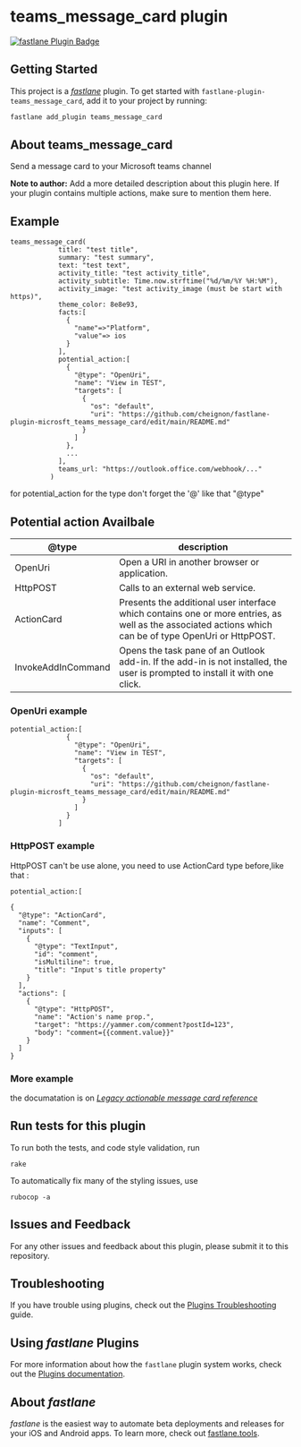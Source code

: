 # teams_message_card plugin

[![fastlane Plugin Badge](https://rawcdn.githack.com/fastlane/fastlane/master/fastlane/assets/plugin-badge.svg)](https://rubygems.org/gems/fastlane-plugin-teams_message_card)

## Getting Started

This project is a [_fastlane_](https://github.com/fastlane/fastlane) plugin. To get started with `fastlane-plugin-teams_message_card`, add it to your project by running:

```bash
fastlane add_plugin teams_message_card
```

## About teams_message_card

Send a message card to your Microsoft teams channel

**Note to author:** Add a more detailed description about this plugin here. If your plugin contains multiple actions, make sure to mention them here.

## Example
```
teams_message_card(
            title: "test title",
            summary: "test summary",
            text: "test text",
            activity_title: "test activity_title",
            activity_subtitle: Time.now.strftime("%d/%m/%Y %H:%M"),
            activity_image: "test activity_image (must be start with https)",
            theme_color: 8e8e93,
            facts:[
              {
                "name"=>"Platform",
                "value"=> ios
              }
            ],
            potential_action:[
              {
                "@type": "OpenUri",
                "name": "View in TEST",
                "targets": [
                  { 
                    "os": "default", 
                    "uri": "https://github.com/cheignon/fastlane-plugin-microsft_teams_message_card/edit/main/README.md"
                  }
                ]
              },
              ...
            ],
            teams_url: "https://outlook.office.com/webhook/..."
          )
```

for potential_action for the type don't forget the '@'  like that "@type"

## Potential action Availbale


| @type | description |
| ------ | ------ |
| OpenUri | Open a URI in another browser or application. |
| HttpPOST | Calls to an external web service. |
| ActionCard | Presents the additional user interface which contains one or more entries, as well as the associated actions which can be of type OpenUri or HttpPOST. |
| InvokeAddInCommand | Opens the task pane of an Outlook add-in. If the add-in is not installed, the user is prompted to install it with one click. |

### OpenUri example

```
potential_action:[
              {
                "@type": "OpenUri",
                "name": "View in TEST",
                "targets": [
                  { 
                    "os": "default", 
                    "uri": "https://github.com/cheignon/fastlane-plugin-microsft_teams_message_card/edit/main/README.md"
                  }
                ]
              }
            ]
```
### HttpPOST example
HttpPOST can't be use alone, you need to use ActionCard type before,like that :
```
potential_action:[

{
  "@type": "ActionCard",
  "name": "Comment",
  "inputs": [
    {
      "@type": "TextInput",
      "id": "comment",
      "isMultiline": true,
      "title": "Input's title property"
    }
  ],
  "actions": [
    {
      "@type": "HttpPOST",
      "name": "Action's name prop.",
      "target": "https://yammer.com/comment?postId=123",
      "body": "comment={{comment.value}}"
    }
  ]
}

```

### More example 

the documatation is on [_Legacy actionable message card reference_](https://docs.microsoft.com/en-us/outlook/actionable-messages/message-card-reference)

## Run tests for this plugin

To run both the tests, and code style validation, run

```
rake
```

To automatically fix many of the styling issues, use
```
rubocop -a
```

## Issues and Feedback

For any other issues and feedback about this plugin, please submit it to this repository.

## Troubleshooting

If you have trouble using plugins, check out the [Plugins Troubleshooting](https://docs.fastlane.tools/plugins/plugins-troubleshooting/) guide.

## Using _fastlane_ Plugins

For more information about how the `fastlane` plugin system works, check out the [Plugins documentation](https://docs.fastlane.tools/plugins/create-plugin/).

## About _fastlane_

_fastlane_ is the easiest way to automate beta deployments and releases for your iOS and Android apps. To learn more, check out [fastlane.tools](https://fastlane.tools).

